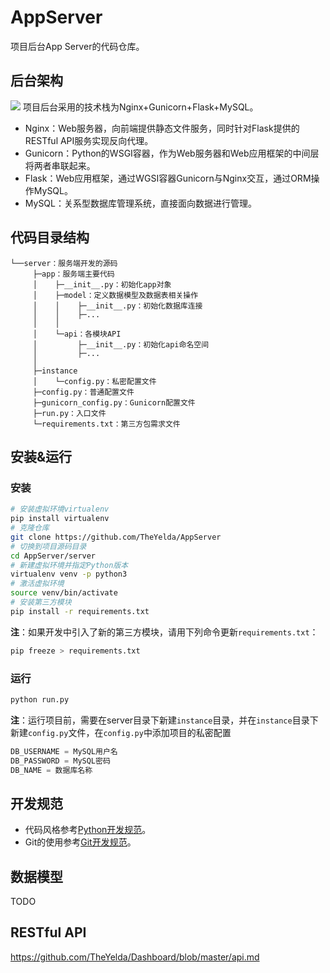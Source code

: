 # AppServer
项目后台App Server的代码仓库。

## 后台架构
![](https://raw.githubusercontent.com/TheYelda/AppServer/master/doc/architecture.png)
项目后台采用的技术栈为Nginx+Gunicorn+Flask+MySQL。

- Nginx：Web服务器，向前端提供静态文件服务，同时针对Flask提供的RESTful API服务实现反向代理。
- Gunicorn：Python的WSGI容器，作为Web服务器和Web应用框架的中间层将两者串联起来。
- Flask：Web应用框架，通过WGSI容器Gunicorn与Nginx交互，通过ORM操作MySQL。
- MySQL：关系型数据库管理系统，直接面向数据进行管理。

## 代码目录结构
```
└──server：服务端开发的源码
     ├─app：服务端主要代码
     │    ├─__init__.py：初始化app对象
     │    ├─model：定义数据模型及数据表相关操作
     │    │    ├─__init__.py：初始化数据库连接
     │    │    ├─...
     │    │
     │    └─api：各模块API
     │         ├─__init__.py：初始化api命名空间
     │         ├─...
     │
     ├─instance
     │    └─config.py：私密配置文件
     ├─config.py：普通配置文件
     ├─gunicorn_config.py：Gunicorn配置文件
     ├─run.py：入口文件
     └─requirements.txt：第三方包需求文件
```

## 安装&运行
### 安装
```bash
# 安装虚拟环境virtualenv
pip install virtualenv
# 克隆仓库
git clone https://github.com/TheYelda/AppServer
# 切换到项目源码目录
cd AppServer/server
# 新建虚拟环境并指定Python版本
virtualenv venv -p python3
# 激活虚拟环境
source venv/bin/activate
# 安装第三方模块
pip install -r requirements.txt
```
**注**：如果开发中引入了新的第三方模块，请用下列命令更新`requirements.txt`：
```bash
pip freeze > requirements.txt
```

### 运行
```bash
python run.py
```
**注**：运行项目前，需要在server目录下新建`instance`目录，并在`instance`目录下新建`config.py`文件，在`config.py`中添加项目的私密配置
```python
DB_USERNAME = MySQL用户名
DB_PASSWORD = MySQL密码
DB_NAME = 数据库名称
```

## 开发规范
- 代码风格参考[Python开发规范](https://github.com/TheYelda/Dashboard/blob/master/python_code_style_guide.md)。
- Git的使用参考[Git开发规范](https://github.com/TheYelda/Dashboard/blob/master/git_collaboration_guide.md)。

## 数据模型
TODO

## RESTful API
<https://github.com/TheYelda/Dashboard/blob/master/api.md>
